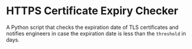 # HTTPS Certificate Expiry Checker

A Python script that checks the expiration date of TLS certificates and notifies engineers in case the expiration date is less than the `threshold` in days.
